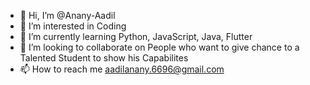 - 👋 Hi, I’m @Anany-Aadil
- 👀 I’m interested in Coding
- 🌱 I’m currently learning Python, JavaScript, Java, Flutter
- 💞️ I’m looking to collaborate on People who want to give chance to a Talented Student to show his Capabilites
- 📫 How to reach me aadilanany.6696@gmail.com



<!---
Anany-Aadil/Anany-Aadil is a ✨ special ✨ repository because its `README.md` (this file) appears on your GitHub profile.
You can click the Preview link to take a look at your changes.
--->
